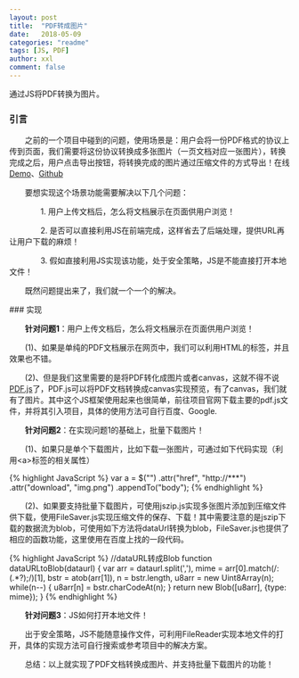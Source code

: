 ```yaml
---
layout: post
title:  "PDF转成图片"
date:   2018-05-09
categories: "readme"
tags: [JS, PDF]
author: xxl
comment: false
---
```

通过JS将PDF转换为图片。
### 引言
<p style="text-indent: 2em">之前的一个项目中碰到的问题，使用场景是：用户会将一份PDF格式的协议上传到页面，我们需要将这份协议转换成多张图片（一页文档对应一张图片），转换完成之后，用户点击导出按钮，将转换完成的图片通过压缩文件的方式导出！在线<a href="https://xxlllq.github.io/pdf2img/" target="_blank">Demo</a>、<a href="https://github.com/xxlllq/pdf2img" target="_blank">Github</a></p>
<p style="text-indent: 2em">要想实现这个场景功能需要解决以下几个问题： </p>
<p style="text-indent: 4em">1. 用户上传文档后，怎么将文档展示在页面供用户浏览！ </p>
<p style="text-indent: 4em">2. 是否可以直接利用JS在前端完成，这样省去了后端处理，提供URL再让用户下载的麻烦！</p>
<p style="text-indent: 4em">3. 假如直接利用JS实现该功能，处于安全策略，JS是不能直接打开本地文件！</p>
<p style="text-indent: 2em">既然问题提出来了，我们就一个一个的解决。</p>
### 实现
<p style="text-indent: 2em"><strong>针对问题1</strong>：用户上传文档后，怎么将文档展示在页面供用户浏览！</p>

<p style="text-indent: 2em">(1)、如果是单纯的PDF文档展示在网页中，我们可以利用HTML的<embed>标签，并且效果也不错。</p>
<p style="text-indent: 2em">(2)、但是我们这里需要的是将PDF转化成图片或者canvas，这就不得不说<a href="http://mozilla.github.io/pdf.js/" target="_blank">PDF.js</a>了，PDF.js可以将PDF文档转换成canvas实现预览，有了canvas，我们就有了图片。其中这个JS框架使用起来也很简单，前往项目官网下载主要的pdf.js文件，并将其引入项目，具体的使用方法可自行百度、Google.</p>

<p style="text-indent: 2em"><strong>针对问题2</strong>：在实现问题1的基础上，批量下载图片！</p>

<p style="text-indent: 2em">(1)、如果只是单个下载图片，比如下载一张图片，可通过如下代码实现（利用&lt;a&gt;标签的相关属性）</p>
{% highlight JavaScript %}
 var a = $("<a>")
     .attr("href", "http://***")
     .attr("download", "img.png")
     .appendTo("body");
{% endhighlight %} 

<p style="text-indent: 2em">(2)、如果要支持批量下载图片，可使用jszip.js实现多张图片添加到压缩文件供下载，使用FileSaver.js实现压缩文件的保存、下载！其中需要注意的是jszip下载的数据流为blob，可使用如下方法将dataUrl转换为blob，FileSaver.js也提供了相应的函数功能，这里使用在百度上找的一段代码。</p>
{% highlight JavaScript %}
//dataURL转成Blob
function dataURLtoBlob(dataurl) {
   var arr = dataurl.split(','),
   mime = arr[0].match(/:(.*?);/)[1],
   bstr = atob(arr[1]),
   n = bstr.length,
   u8arr = new Uint8Array(n);
   while(n--) {
      u8arr[n] = bstr.charCodeAt(n);
   }
   return new Blob([u8arr], {type: mime});
}
{% endhighlight %} 
<p style="text-indent: 2em"><strong>针对问题3</strong>：JS如何打开本地文件！</p>

<p style="text-indent: 2em">出于安全策略，JS不能随意操作文件，可利用FileReader实现本地文件的打开，具体的实现方法可自行搜索或参考项目中的解决方案。</p>

<p style="text-indent: 2em">总结：以上就实现了PDF文档转换成图片、并支持批量下载图片的功能！</p>
